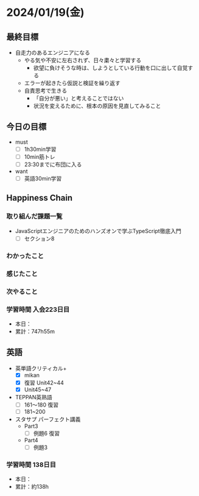 # 2024/01/19(金)

## 最終目標

- 自走力のあるエンジニアになる
  - やる気や不安に左右されず、日々粛々と学習する
    - 欲望に負けそうな時は、しようとしている行動を口に出して自覚する
  - エラーが起きたら仮説と検証を繰り返す
  - 自責思考で生きる
    - 「自分が悪い」と考えることではない
    - 状況を変えるために、根本の原因を見直してみること

## 今日の目標

- must
  - [ ] 1h30min学習
  - [ ] 10min筋トレ
  - [ ] 23:30までに布団に入る
- want
  - [ ] 英語30min学習

## Happiness Chain

### 取り組んだ課題一覧

- JavaScriptエンジニアのためのハンズオンで学ぶTypeScript徹底入門
  - [ ] セクション8

### わかったこと

### 感じたこと

### 次やること

### 学習時間 入会223日目

- 本日：
- 累計：747h55m

## 英語

- 英単語クリティカル+
  - [x] mikan
  - [x] 復習 Unit42~44
  - [x] Unit45~47

- TEPPAN英熟語
  - [ ] 161〜180 復習
  - [ ] 181~200

- スタサプ パーフェクト講義
  - Part3
    - [ ] 例題6 復習
  - Part4
    - [ ] 例題3

### 学習時間 138日目

- 本日：
- 累計：約138h
